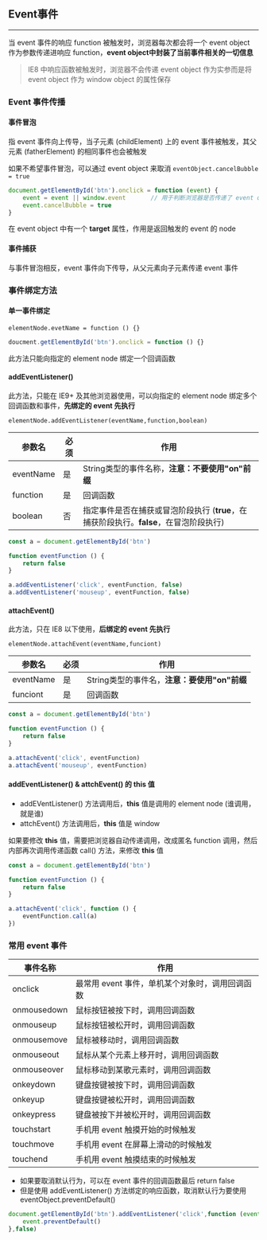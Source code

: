 ## Event事件

---

当 event 事件的响应 function 被触发时，浏览器每次都会将一个 event object 作为参数传递进响应 function，**event object中封装了当前事件相关的一切信息**

> IE8 中响应函数被触发时，浏览器不会传递 event object 作为实参而是将 event object 作为 window object 的属性保存

### Event 事件传播

#### 事件冒泡

指 event 事件向上传导，当子元素 (childElement) 上的 event 事件被触发，其父元素 (fatherElement) 的相同事件也会被触发

如果不希望事件冒泡，可以通过 event object 来取消 `eventObject.cancelBubble = true`

```javascript
document.getElementById('btn').onclick = function (event) {
    event = event || window.event       // 用于判断浏览器是否传递了 event object
    event.cancelBubble = true
}
```

在 event object 中有一个 **target** 属性，作用是返回触发的 event 的 node

#### 事件捕获

与事件冒泡相反，event 事件向下传导，从父元素向子元素传递 event 事件

### 事件绑定方法

#### 单一事件绑定

`elementNode.evetName = function () {}`

```javascript
doucment.getElementById('btn').onclick = function () {}
```

此方法只能向指定的 element node 绑定一个回调函数

#### addEventListener()

此方法，只能在 IE9+ 及其他浏览器使用，可以向指定的 element node 绑定多个回调函数和事件，**先绑定的 event 先执行**

`elementNode.addEventListener(eventName,function,boolean)`

参数名 | 必须 | 作用 |
-|-|-|
eventName | 是 | String类型的事件名称，**注意：不要使用"on"前缀** |
function | 是 | 回调函数 |
boolean | 否 | 指定事件是否在捕获或冒泡阶段执行 (**true**，在捕获阶段执行。**false**，在冒泡阶段执行) |

```javascript
const a = document.getElementById('btn')

function eventFunction () {
    return false
}

a.addEventListener('click', eventFunction, false)
a.addEventListener('mouseup', eventFunction, false)
```

#### attachEvent()

此方法，只在 IE8 以下使用，**后绑定的 event 先执行**

`elementNode.attachEvent(eventName,funciont)`

参数名 | 必须 | 作用 |
-|-|-|
eventName | 是 | String类型的事件名，**注意：要使用"on"前缀** |
funciont | 是 | 回调函数 |

```javascript
const a = document.getElementById('btn')

function eventFunction () {
    return false
}

a.attachEvent('click', eventFunction)
a.attachEvent('mouseup', eventFunction)
```

#### addEventListener() & attchEvent() 的 this 值

- addEVentListener() 方法调用后，**this** 值是调用的 element node (谁调用，就是谁)
- attchEvent() 方法调用后，**this** 值是 window

如果要修改 **this** 值，需要把浏览器自动传递调用，改成匿名 function 调用，然后内部再次调用传递函数 call() 方法，来修改 **this** 值

```javascript
const a = document.getElementById('btn')

function eventFunction () {
    return false
}

a.attachEvent('click', function () {
    eventFunction.call(a)
})
```

### 常用 event 事件

事件名称 | 作用 |
-|-|
onclick | 最常用 event 事件，单机某个对象时，调用回调函数 |
onmousedown | 鼠标按钮被按下时，调用回调函数 |
onmouseup | 鼠标按钮被松开时，调用回调函数 |
onmousemove | 鼠标被移动时，调用回调函数 |
onmouseout | 鼠标从某个元素上移开时，调用回调函数 |
onmouseover | 鼠标移动到某歌元素时，调用回调函数 |
onkeydown | 键盘按键被按下时，调用回调函数 |
onkeyup | 键盘按键被松开时，调用回调函数 |
onkeypress | 键盘被按下并被松开时，调用回调函数 |
touchstart | 手机用 event 触摸开始的时候触发 |
touchmove | 手机用 event 在屏幕上滑动的时候触发 |
touchend | 手机用 event 触摸结束的时候触发 |

- 如果要取消默认行为，可以在 event 事件的回调函数最后 return false
- 但是使用 addEventListener() 方法绑定的响应函数，取消默认行为要使用 eventObject.preventDefault()
  
```javascript
document.getElementById('btn').addEventListener('click',function (event) {
    event.preventDefault()
},false)
```